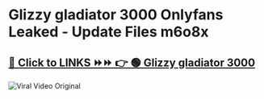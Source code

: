 
 # Glizzy gladiator 3000 Onlyfans Leaked - Update Files m6o8x

## <h2><a href="https://clipsfans.com/Glizzy_gladiator_3000&ref=git">🔗 Click to LINKS ⏩⏩ 👉 🟢 Glizzy gladiator 3000 </a></h2>

<a href="https://clipsfans.com/Glizzy_gladiator_3000&ref=git" rel="nofollow" data-target="animated-image.originalLink"><img src="https://i.ibb.co.com/xMMVF88/686577567.gif" alt="Viral Video Original" style="max-width: 100%; display: inline-block;" data-target="animated-image.originalImage"></a>

